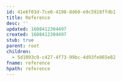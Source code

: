 ```yaml
---
id: 41e6f03d-7ce0-4198-8d60-e9c5928ffdb1
title: Reference
desc: ''
updated: 1608412304497
created: 1608412304497
stub: true
parent: root
children:
  - 5d1093c0-c427-4f73-99bc-4d93fe865e82
fname: reference
hpath: reference
---
```




